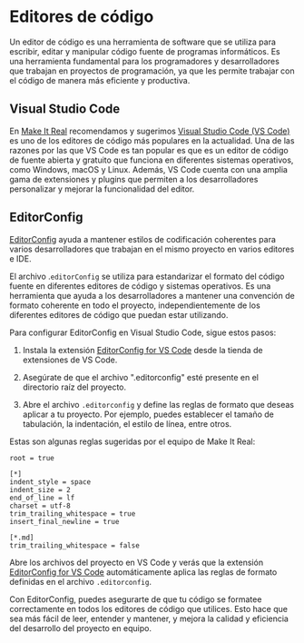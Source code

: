 # Editores de código

Un editor de código es una herramienta de software que se utiliza para escribir, editar y manipular código fuente de programas informáticos. Es una herramienta fundamental para los programadores y desarrolladores que trabajan en proyectos de programación, ya que les permite trabajar con el código de manera más eficiente y productiva.


## Visual Studio Code
En [Make It Real](https://makeitreal.camp/) recomendamos y sugerimos [Visual Studio Code (VS Code)](https://code.visualstudio.com/) es uno de los editores de código más populares en la actualidad. Una de las razones por las que VS Code es tan popular es que es un editor de código de fuente abierta y gratuito que funciona en diferentes sistemas operativos, como Windows, macOS y Linux. Además, VS Code cuenta con una amplia gama de extensiones y plugins que permiten a los desarrolladores personalizar y mejorar la funcionalidad del editor.


## EditorConfig
[EditorConfig](https://editorconfig.org/) ayuda a mantener estilos de codificación coherentes para varios desarrolladores que trabajan en el mismo proyecto en varios editores e IDE.

El archivo .`editorConfig` se utiliza para estandarizar el formato del código fuente en diferentes editores de código y sistemas operativos. Es una herramienta que ayuda a los desarrolladores a mantener una convención de formato coherente en todo el proyecto, independientemente de los diferentes editores de código que puedan estar utilizando.

Para configurar EditorConfig en Visual Studio Code, sigue estos pasos:

1. Instala la extensión [EditorConfig for VS Code](https://marketplace.visualstudio.com/items?itemName=EditorConfig.EditorConfig) desde la tienda de extensiones de VS Code.

2. Asegúrate de que el archivo ".editorconfig" esté presente en el directorio raíz del proyecto.

3. Abre el archivo `.editorconfig` y define las reglas de formato que deseas aplicar a tu proyecto. Por ejemplo, puedes establecer el tamaño de tabulación, la indentación, el estilo de línea, entre otros.

Estas son algunas reglas sugeridas por el equipo de Make It Real:

```editorconfig
root = true

[*]
indent_style = space
indent_size = 2
end_of_line = lf
charset = utf-8
trim_trailing_whitespace = true
insert_final_newline = true

[*.md]
trim_trailing_whitespace = false
```

Abre los archivos del proyecto en VS Code y verás que la extensión [EditorConfig for VS Code](https://marketplace.visualstudio.com/items?itemName=EditorConfig.EditorConfig) automáticamente aplica las reglas de formato definidas en el archivo `.editorconfig`.

Con EditorConfig, puedes asegurarte de que tu código se formatee correctamente en todos los editores de código que utilices. Esto hace que sea más fácil de leer, entender y mantener, y mejora la calidad y eficiencia del desarrollo del proyecto en equipo.
